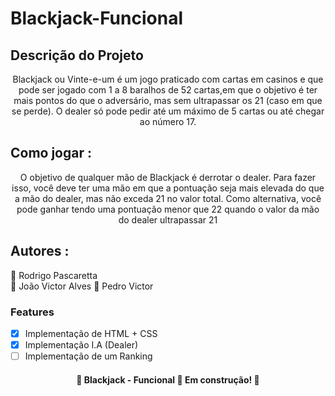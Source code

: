 # Blackjack-Funcional

## Descrição do Projeto
<p align="center">Blackjack ou Vinte-e-um é um jogo praticado com cartas em casinos e que pode ser jogado com 1 a 8 baralhos de 52 cartas,em que o objetivo é ter mais pontos do que o adversário, mas sem ultrapassar os 21 (caso em que se perde). O dealer só pode pedir até um máximo de 5 cartas ou até chegar ao número 17.
</p> 

## Como jogar :
<p align="center">O objetivo de qualquer mão de Blackjack é derrotar o dealer. Para fazer isso, você deve ter uma mão em que a pontuação seja mais elevada do que a mão do dealer, mas não exceda 21 no valor total. Como alternativa, você pode ganhar tendo uma pontuação menor que 22 quando o valor da mão do dealer ultrapassar 21</p> 

## Autores : 

:mage: Rodrigo Pascaretta  
:mage: João Victor Alves
:mage: Pedro Victor

### Features

- [x] Implementação de HTML + CSS
- [x] Implementação I.A (Dealer)
- [ ] Implementação de um Ranking

<h4 align="center"> 
	🚧  Blackjack - Funcional 🚀 Em construção!  🚧
</h4>